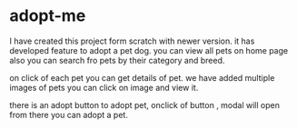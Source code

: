 # adopt-me

I have created this project form scratch with newer version. it has developed feature to adopt a pet dog. you can view all pets
on home page also you can search fro pets by their category and breed.

on click of each pet you can get details of pet. we have added multiple images of pets you can click on image and view it.

there is an adopt button to adopt pet, onclick of button , modal will open from there you can adopt a pet.
